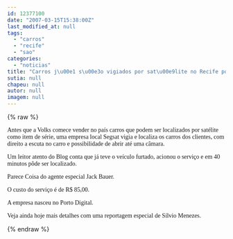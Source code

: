 ```yaml
---
id: 12377100
date: "2007-03-15T15:38:00Z"
last_modified_at: null
tags:
  - "carros"
  - "recife"
  - "sao"
categories:
  - "noticias"
title: "Carros j\u00e1 s\u00e3o vigiados por sat\u00e9lite no Recife por R$ 85,00 ao m\u00eas"
sutia: null
chapeu: null
autor: null
imagem: null
---
```

{% raw %}
<p><P><FONT face=Verdana>Antes que a Volks comece vender no país carros que podem ser localizados por satélite como item de série, uma empresa local Segsat vigia e localiza os carros dos clientes, com direito a escuta no carro e possibilidade de abrir até uma câmara.</FONT></P></p>
<p><P><FONT face=Verdana>Um leitor atento do Blog conta que já teve o veículo furtado, acionou o serviço e em 40 minutos pôde ser localizado.</FONT></P></p>
<p><P><FONT face=Verdana>Parece Coisa&nbsp;do agente&nbsp;especial Jack Bauer.</FONT></P></p>
<p><P><FONT face=Verdana>O custo do serviço é de R$ 85,00. </FONT></P></p>
<p><P><FONT face=Verdana>A empresa nasceu no Porto Digital.</FONT></P></p>
<p><P><FONT face=Verdana>Veja ainda hoje mais detalhes com uma reportagem especial de Sílvio Menezes.</FONT></P> </p>
{% endraw %}